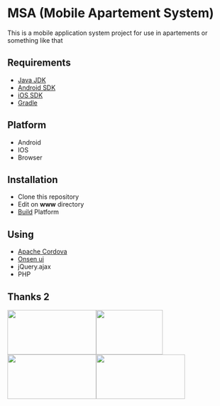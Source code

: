 # MSA (Mobile Apartement System)

This is a mobile application system project for use in apartements or something like that
## Requirements

 - [Java JDK](https://www.oracle.com/java/technologies/javase-jdk8-downloads.html)
 - [Android SDK](https://developer.android.com/studio)
 - [iOS SDK](https://developer.apple.com/)
 - [Gradle](https://gradle.org/install/)

## Platform

 - Android
 - IOS
 - Browser

## Installation
- Clone this repository
- Edit on **www** directory
- [Build](https://cordova.apache.org/docs/en/latest/guide/cli/) Platform
## Using

 - [Apache Cordova](cordova.apache.org)
 - [Onsen ui](onsen.io)
 - jQuery.ajax
 - PHP
 ## Thanks 2
<img src="https://cdn.app.compendium.com/uploads/user/e7c690e8-6ff9-102a-ac6d-e4aebca50425/0eb8e772-8880-46b2-98ee-257cf9c2fa2c/File/1b89350eea027d2df02a606a67fe2f4a/cordova_logo_normal_dark_large.png" width="200px" height="100px"><img src="https://onsen.io/images/logo/onsen_with_text.png" width="150px" height="100"><img src="https://mragus.com/wp-content/uploads/2015/11/jquery_logo.png" width="200px" height="100px"><img src="https://www.yudana.id/wp-content/uploads/2016/10/PHP.png" width="200px" height="100px">
